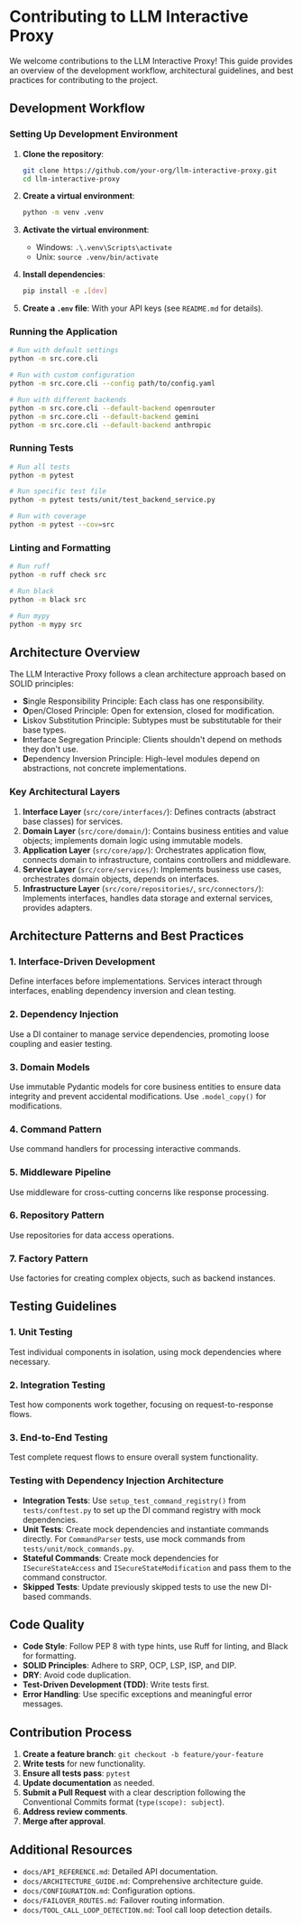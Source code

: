 # Contributing to LLM Interactive Proxy

We welcome contributions to the LLM Interactive Proxy! This guide provides an overview of the development workflow, architectural guidelines, and best practices for contributing to the project.

## Development Workflow

### Setting Up Development Environment

1. **Clone the repository**:

    ```bash
    git clone https://github.com/your-org/llm-interactive-proxy.git
    cd llm-interactive-proxy
    ```

2. **Create a virtual environment**:

    ```bash
    python -m venv .venv
    ```

3. **Activate the virtual environment**:
    - Windows: `.\.venv\Scripts\activate`
    - Unix: `source .venv/bin/activate`
4. **Install dependencies**:

    ```bash
    pip install -e .[dev]
    ```

5. **Create a `.env` file**: With your API keys (see `README.md` for details).

### Running the Application

```bash
# Run with default settings
python -m src.core.cli

# Run with custom configuration
python -m src.core.cli --config path/to/config.yaml

# Run with different backends
python -m src.core.cli --default-backend openrouter
python -m src.core.cli --default-backend gemini
python -m src.core.cli --default-backend anthropic
```

### Running Tests

```bash
# Run all tests
python -m pytest

# Run specific test file
python -m pytest tests/unit/test_backend_service.py

# Run with coverage
python -m pytest --cov=src
```

### Linting and Formatting

```bash
# Run ruff
python -m ruff check src

# Run black
python -m black src

# Run mypy
python -m mypy src
```

## Architecture Overview

The LLM Interactive Proxy follows a clean architecture approach based on SOLID principles:

- **S**ingle Responsibility Principle: Each class has one responsibility.
- **O**pen/Closed Principle: Open for extension, closed for modification.
- **L**iskov Substitution Principle: Subtypes must be substitutable for their base types.
- **I**nterface Segregation Principle: Clients shouldn't depend on methods they don't use.
- **D**ependency Inversion Principle: High-level modules depend on abstractions, not concrete implementations.

### Key Architectural Layers

1. **Interface Layer** (`src/core/interfaces/`): Defines contracts (abstract base classes) for services.
2. **Domain Layer** (`src/core/domain/`): Contains business entities and value objects; implements domain logic using immutable models.
3. **Application Layer** (`src/core/app/`): Orchestrates application flow, connects domain to infrastructure, contains controllers and middleware.
4. **Service Layer** (`src/core/services/`): Implements business use cases, orchestrates domain objects, depends on interfaces.
5. **Infrastructure Layer** (`src/core/repositories/`, `src/connectors/`): Implements interfaces, handles data storage and external services, provides adapters.

## Architecture Patterns and Best Practices

### 1. Interface-Driven Development

Define interfaces before implementations. Services interact through interfaces, enabling dependency inversion and clean testing.

### 2. Dependency Injection

Use a DI container to manage service dependencies, promoting loose coupling and easier testing.

### 3. Domain Models

Use immutable Pydantic models for core business entities to ensure data integrity and prevent accidental modifications. Use `.model_copy()` for modifications.

### 4. Command Pattern

Use command handlers for processing interactive commands.

### 5. Middleware Pipeline

Use middleware for cross-cutting concerns like response processing.

### 6. Repository Pattern

Use repositories for data access operations.

### 7. Factory Pattern

Use factories for creating complex objects, such as backend instances.

## Testing Guidelines

### 1. Unit Testing

Test individual components in isolation, using mock dependencies where necessary.

### 2. Integration Testing

Test how components work together, focusing on request-to-response flows.

### 3. End-to-End Testing

Test complete request flows to ensure overall system functionality.

### Testing with Dependency Injection Architecture

- **Integration Tests**: Use `setup_test_command_registry()` from `tests/conftest.py` to set up the DI command registry with mock dependencies.
- **Unit Tests**: Create mock dependencies and instantiate commands directly. For `CommandParser` tests, use mock commands from `tests/unit/mock_commands.py`.
- **Stateful Commands**: Create mock dependencies for `ISecureStateAccess` and `ISecureStateModification` and pass them to the command constructor.
- **Skipped Tests**: Update previously skipped tests to use the new DI-based commands.

## Code Quality

- **Code Style**: Follow PEP 8 with type hints, use Ruff for linting, and Black for formatting.
- **SOLID Principles**: Adhere to SRP, OCP, LSP, ISP, and DIP.
- **DRY**: Avoid code duplication.
- **Test-Driven Development (TDD)**: Write tests first.
- **Error Handling**: Use specific exceptions and meaningful error messages.

## Contribution Process

1. **Create a feature branch**: `git checkout -b feature/your-feature`
2. **Write tests** for new functionality.
3. **Ensure all tests pass**: `pytest`
4. **Update documentation** as needed.
5. **Submit a Pull Request** with a clear description following the Conventional Commits format (`type(scope): subject`).
6. **Address review comments**.
7. **Merge after approval**.

## Additional Resources

- `docs/API_REFERENCE.md`: Detailed API documentation.
- `docs/ARCHITECTURE_GUIDE.md`: Comprehensive architecture guide.
- `docs/CONFIGURATION.md`: Configuration options.
- `docs/FAILOVER_ROUTES.md`: Failover routing information.
- `docs/TOOL_CALL_LOOP_DETECTION.md`: Tool call loop detection details.
